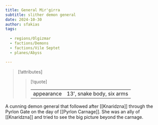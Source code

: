 ```yaml
---
title: General Mir'girra
subtitle: slither demon general
date: 2024-10-30
author: sfakias
tags:
  
  - regions/Olgizmar
  - factions/Demons
  - factions/Vile Septet
  - planes/Abyss

---
```

> [!attributes]
> 
> > [!quote]
> >
> > | | |
> > | --- | --- |
> > | appearance | 13', snake body, six arms |

A cunning demon general that followed after [[Knaridzna]] through the Pyrlon Gate on the day of [[Pyrlon Carnage]]. She was an ally of [[Knaridzna]] and tried to see the big picture beyond the carnage.